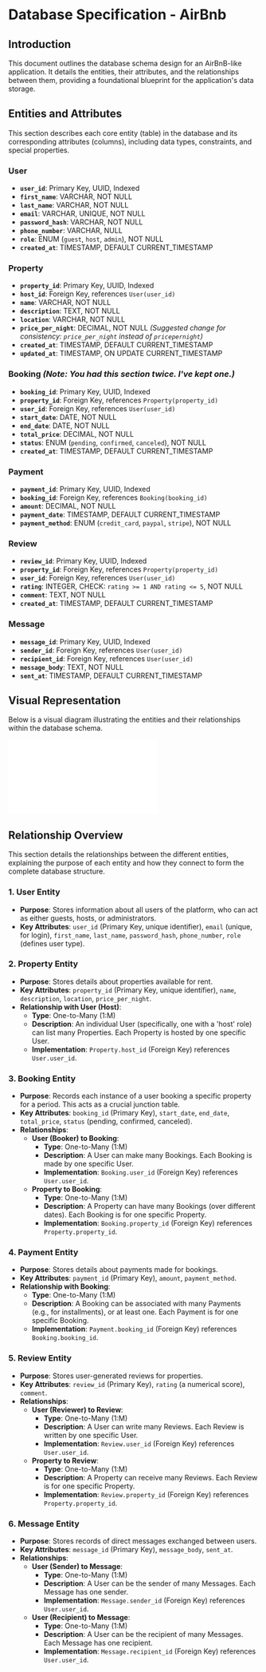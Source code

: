 # Database Specification - AirBnb

## Introduction

This document outlines the database schema design for an AirBnB-like application. It details the entities, their attributes, and the relationships between them, providing a foundational blueprint for the application's data storage.

## Entities and Attributes

This section describes each core entity (table) in the database and its corresponding attributes (columns), including data types, constraints, and special properties.

### User

-   **`user_id`**: Primary Key, UUID, Indexed
-   **`first_name`**: VARCHAR, NOT NULL
-   **`last_name`**: VARCHAR, NOT NULL
-   **`email`**: VARCHAR, UNIQUE, NOT NULL
-   **`password_hash`**: VARCHAR, NOT NULL
-   **`phone_number`**: VARCHAR, NULL
-   **`role`**: ENUM (`guest`, `host`, `admin`), NOT NULL
-   **`created_at`**: TIMESTAMP, DEFAULT CURRENT_TIMESTAMP

### Property

-   **`property_id`**: Primary Key, UUID, Indexed
-   **`host_id`**: Foreign Key, references `User(user_id)`
-   **`name`**: VARCHAR, NOT NULL
-   **`description`**: TEXT, NOT NULL
-   **`location`**: VARCHAR, NOT NULL
-   **`price_per_night`**: DECIMAL, NOT NULL  *(Suggested change for consistency: `price_per_night` instead of `pricepernight`)*
-   **`created_at`**: TIMESTAMP, DEFAULT CURRENT_TIMESTAMP
-   **`updated_at`**: TIMESTAMP, ON UPDATE CURRENT_TIMESTAMP

### Booking *(Note: You had this section twice. I've kept one.)*

-   **`booking_id`**: Primary Key, UUID, Indexed
-   **`property_id`**: Foreign Key, references `Property(property_id)`
-   **`user_id`**: Foreign Key, references `User(user_id)`
-   **`start_date`**: DATE, NOT NULL
-   **`end_date`**: DATE, NOT NULL
-   **`total_price`**: DECIMAL, NOT NULL
-   **`status`**: ENUM (`pending`, `confirmed`, `canceled`), NOT NULL
-   **`created_at`**: TIMESTAMP, DEFAULT CURRENT_TIMESTAMP

### Payment

-   **`payment_id`**: Primary Key, UUID, Indexed
-   **`booking_id`**: Foreign Key, references `Booking(booking_id)`
-   **`amount`**: DECIMAL, NOT NULL
-   **`payment_date`**: TIMESTAMP, DEFAULT CURRENT_TIMESTAMP
-   **`payment_method`**: ENUM (`credit_card`, `paypal`, `stripe`), NOT NULL

### Review

-   **`review_id`**: Primary Key, UUID, Indexed
-   **`property_id`**: Foreign Key, references `Property(property_id)`
-   **`user_id`**: Foreign Key, references `User(user_id)`
-   **`rating`**: INTEGER, CHECK: `rating >= 1 AND rating <= 5`, NOT NULL
-   **`comment`**: TEXT, NOT NULL
-   **`created_at`**: TIMESTAMP, DEFAULT CURRENT_TIMESTAMP

### Message

-   **`message_id`**: Primary Key, UUID, Indexed
-   **`sender_id`**: Foreign Key, references `User(user_id)`
-   **`recipient_id`**: Foreign Key, references `User(user_id)`
-   **`message_body`**: TEXT, NOT NULL
-   **`sent_at`**: TIMESTAMP, DEFAULT CURRENT_TIMESTAMP

## Visual Representation

Below is a visual diagram illustrating the entities and their relationships within the database schema.

![AirBnB Database Diagram](/alx-airbnb-database/ERD/requirements.md)

## Relationship Overview

This section details the relationships between the different entities, explaining the purpose of each entity and how they connect to form the complete database structure.

### 1. User Entity

-   **Purpose**: Stores information about all users of the platform, who can act as either guests, hosts, or administrators.
-   **Key Attributes**: `user_id` (Primary Key, unique identifier), `email` (unique, for login), `first_name`, `last_name`, `password_hash`, `phone_number`, `role` (defines user type).

### 2. Property Entity

-   **Purpose**: Stores details about properties available for rent.
-   **Key Attributes**: `property_id` (Primary Key, unique identifier), `name`, `description`, `location`, `price_per_night`.
-   **Relationship with User (Host)**:
    -   **Type**: One-to-Many (1:M)
    -   **Description**: An individual User (specifically, one with a 'host' role) can list many Properties. Each Property is hosted by one specific User.
    -   **Implementation**: `Property.host_id` (Foreign Key) references `User.user_id`.

### 3. Booking Entity

-   **Purpose**: Records each instance of a user booking a specific property for a period. This acts as a crucial junction table.
-   **Key Attributes**: `booking_id` (Primary Key), `start_date`, `end_date`, `total_price`, `status` (pending, confirmed, canceled).
-   **Relationships**:
    -   **User (Booker) to Booking**:
        -   **Type**: One-to-Many (1:M)
        -   **Description**: A User can make many Bookings. Each Booking is made by one specific User.
        -   **Implementation**: `Booking.user_id` (Foreign Key) references `User.user_id`.
    -   **Property to Booking**:
        -   **Type**: One-to-Many (1:M)
        -   **Description**: A Property can have many Bookings (over different dates). Each Booking is for one specific Property.
        -   **Implementation**: `Booking.property_id` (Foreign Key) references `Property.property_id`.

### 4. Payment Entity

-   **Purpose**: Stores details about payments made for bookings.
-   **Key Attributes**: `payment_id` (Primary Key), `amount`, `payment_method`.
-   **Relationship with Booking**:
    -   **Type**: One-to-Many (1:M)
    -   **Description**: A Booking can be associated with many Payments (e.g., for installments), or at least one. Each Payment is for one specific Booking.
    -   **Implementation**: `Payment.booking_id` (Foreign Key) references `Booking.booking_id`.

### 5. Review Entity

-   **Purpose**: Stores user-generated reviews for properties.
-   **Key Attributes**: `review_id` (Primary Key), `rating` (a numerical score), `comment`.
-   **Relationships**:
    -   **User (Reviewer) to Review**:
        -   **Type**: One-to-Many (1:M)
        -   **Description**: A User can write many Reviews. Each Review is written by one specific User.
        -   **Implementation**: `Review.user_id` (Foreign Key) references `User.user_id`.
    -   **Property to Review**:
        -   **Type**: One-to-Many (1:M)
        -   **Description**: A Property can receive many Reviews. Each Review is for one specific Property.
        -   **Implementation**: `Review.property_id` (Foreign Key) references `Property.property_id`.

### 6. Message Entity

-   **Purpose**: Stores records of direct messages exchanged between users.
-   **Key Attributes**: `message_id` (Primary Key), `message_body`, `sent_at`.
-   **Relationships**:
    -   **User (Sender) to Message**:
        -   **Type**: One-to-Many (1:M)
        -   **Description**: A User can be the sender of many Messages. Each Message has one sender.
        -   **Implementation**: `Message.sender_id` (Foreign Key) references `User.user_id`.
    -   **User (Recipient) to Message**:
        -   **Type**: One-to-Many (1:M)
        -   **Description**: A User can be the recipient of many Messages. Each Message has one recipient.
        -   **Implementation**: `Message.recipient_id` (Foreign Key) references `User.user_id`.
